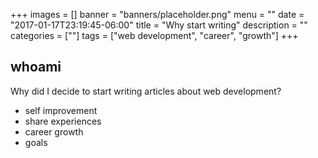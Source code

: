 +++
images = []
banner = "banners/placeholder.png"
menu = ""
date = "2017-01-17T23:19:45-06:00"
title = "Why start writing"
description = ""
categories = [""]
tags = ["web development", "career", "growth"]
+++

## whoami
Why did I decide to start writing articles about web development?
- self improvement
- share experiences
- career growth
- goals
